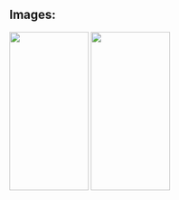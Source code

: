 ## Images:

<p float="left">
  <img src="https://github.com/user-attachments/assets/2ea928a3-4a39-42db-8edc-88a607faefd6" width="140" height="280">
  <img src="https://github.com/user-attachments/assets/18b9856b-ff67-43a8-8d7d-6c684eb509fc" width="140" height="280">
</p>
